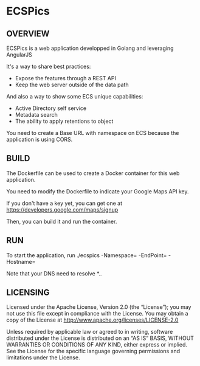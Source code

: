 ECSPics
==============

OVERVIEW
--------------

ECSPics is a web application developped in Golang and leveraging AngularJS

It's a way to share best practices:

- Expose the features through a REST API
- Keep the web server outside of the data path

And also a way to show some ECS unique capabilities:

- Active Directory self service
- Metadata search
- The ability to apply retentions to object

You need to create a Base URL with namespace on ECS because the application is using CORS.

BUILD
--------------

The Dockerfile can be used to create a Docker container for this web application.

You need to modify the Dockerfile to indicate your Google Maps API key.

If you don't have a key yet, you can get one at https://developers.google.com/maps/signup

Then, you can build it and run the container.

RUN
--------------

To start the application, run ./ecspics -Namespace=<ECS Namespace> -EndPoint=<ECS endpoint using the Base URL> -Hostname=<ECS IP address>

Note that your DNS need to resolve *.<ECS Base URL>.

LICENSING
--------------

Licensed under the Apache License, Version 2.0 (the “License”); you may not use this file except in compliance with the License. You may obtain a copy of the License at <http://www.apache.org/licenses/LICENSE-2.0>

Unless required by applicable law or agreed to in writing, software distributed under the License is distributed on an “AS IS” BASIS, WITHOUT WARRANTIES OR CONDITIONS OF ANY KIND, either express or implied. See the License for the specific language governing permissions and limitations under the License.
